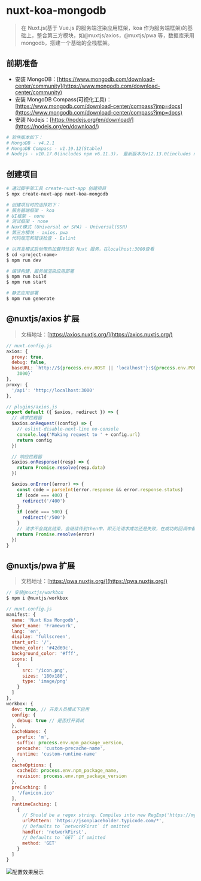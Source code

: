 # nuxt-koa-mongodb

> 在 Nuxt.js(基于 Vue.js 的服务端渲染应用框架，koa 作为服务端框架)的基础上，整合第三方模块，如@nuxtjs/axios，@nuxtjs/pwa 等，数据库采用 mongodb，搭建一个基础的全栈框架。

## 前期准备

- 安装 MongoDB：[https://www.mongodb.com/download-center/community](https://www.mongodb.com/download-center/community)
- 安装 MongoDB Compass(可视化工具)：[https://www.mongodb.com/download-center/compass?jmp=docs](https://www.mongodb.com/download-center/compass?jmp=docs)
- 安装 Nodejs：[https://nodejs.org/en/download/](https://nodejs.org/en/download/)

```bash
# 软件版本如下：
# MongoDB - v4.2.1
# MongoDB Compass - v1.19.12(Stable)
# Nodejs - v10.17.0(includes npm v6.11.3)， 最新版本为v12.13.0(includes npm v6.12.0)
```

## 创建项目

```bash
# 通过脚手架工具 create-nuxt-app 创建项目
$ npx create-nuxt-app nuxt-koa-mongodb

# 创建项目时的选择如下：
# 服务器端框架 - koa
# UI框架 - none
# 测试框架 - none
# Nuxt模式 (Universal or SPA) - Universal(SSR)
# 第三方模块 - axios，pwa
# 代码规范和错误检查 - Eslint

# 以开发模式启动带热加载特性的 Nuxt 服务，在localhost:3000查看
$ cd <project-name>
$ npm run dev

# 编译构建，服务端渲染应用部署
$ npm run build
$ npm run start

# 静态应用部署
$ npm run generate
```

## @nuxtjs/axios 扩展

> 文档地址：[https://axios.nuxtjs.org/](https://axios.nuxtjs.org/)

```js
// nuxt.config.js
axios: {
  proxy: true,
  debug: false,
  baseURL: `http://${process.env.HOST || 'localhost'}:${process.env.PORT ||
    3000}`
},
proxy: {
  '/api': 'http://localhost:3000'
},

// plugins/axios.js
export default ({ $axios, redirect }) => {
  // 请求拦截器
  $axios.onRequest((config) => {
    // eslint-disable-next-line no-console
    console.log('Making request to ' + config.url)
    return config
  })

  // 响应拦截器
  $axios.onResponse((resp) => {
    return Promise.resolve(resp.data)
  })

  $axios.onError((error) => {
    const code = parseInt(error.response && error.response.status)
    if (code === 400) {
      redirect('/400')
    }
    if (code === 500) {
      redirect('/500')
    }
    // 请求不会就此结束，会继续传到then中，即无论请求成功还是失败，在成功的回调中都能收到通知
    return Promise.resolve(error)
  })
}
```

## @nuxtjs/pwa 扩展

> 文档地址：[https://pwa.nuxtjs.org/](https://pwa.nuxtjs.org/)

```js
// 安装@nuxtjs/workbox
$ npm i @nuxtjs/workbox

// nuxt.config.js
manifest: {
  name: 'Nuxt Koa Mongodb',
  short_name: 'Framework',
  lang: 'en',
  display: 'fullscreen',
  start_url: '/',
  theme_color: '#42d69c',
  background_color: '#fff',
  icons: [
    {
      src: '/icon.png',
      sizes: '180x180',
      type: 'image/png'
    }
  ]
},
workbox: {
  dev: true, // 开发人员模式下启用
  config: {
    debug: true // 是否打开调试
  },
  cacheNames: {
    prefix: 'm',
    suffix: process.env.npm_package_version,
    precache: 'custom-precache-name',
    runtime: 'custom-runtime-name'
  },
  cacheOptions: {
    cacheId: process.env.npm_package_name,
    revision: process.env.npm_package_version
  },
  preCaching: [
    '/favicon.ico'
  ],
  runtimeCaching: [
    {
      // Should be a regex string. Compiles into new RegExp('https://my-cdn.com/.*')
      urlPattern: 'https://jsonplaceholder.typicode.com/*',
      // Defaults to `networkFirst` if omitted
      handler: 'networkFirst',
      // Defaults to `GET` if omitted
      method: 'GET'
    }
  ]
}
```

![配置效果展示](https://github.com/zptime/resources/blob/master/images/nuxt-pwa-cache.png)
